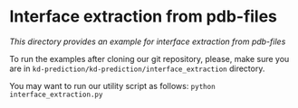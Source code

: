 # Interface extraction from pdb-files
_This directory provides an example for interface extraction from pdb-files_

To run the examples after cloning our git repository, please, make sure you are in `kd-prediction/kd-prediction/interface_extraction` directory.

You may want to run our utility script as follows:
`python interface_extraction.py`